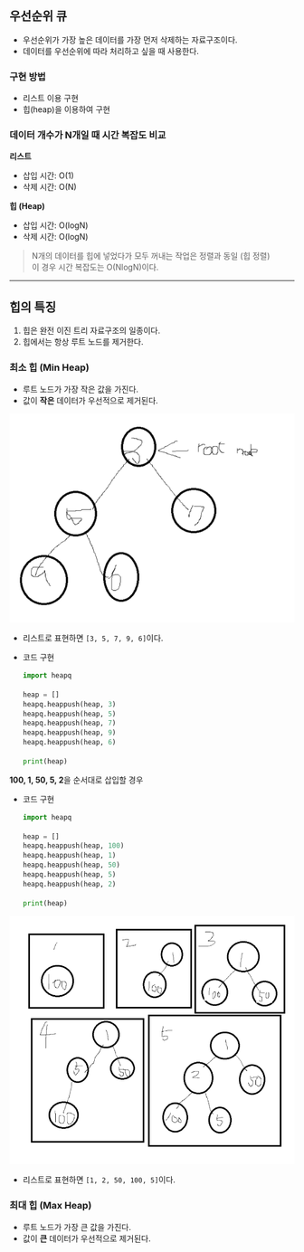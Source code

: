 ## 우선순위 큐
- 우선순위가 가장 높은 데이터를 가장 먼저 삭제하는 자료구조이다.
- 데이터를 우선순위에 따라 처리하고 싶을 때 사용한다.

### 구현 방법
- 리스트 이용 구현
- 힙(heap)을 이용하여 구현

### 데이터 개수가 N개일 때 시간 복잡도 비교

**리스트**
- 삽입 시간: O(1)
- 삭제 시간: O(N)

**힙 (Heap)**
- 삽입 시간: O(logN)
- 삭제 시간: O(logN)

> N개의 데이터를 힙에 넣었다가 모두 꺼내는 작업은 정렬과 동일 (힙 정렬)  
> 이 경우 시간 복잡도는 O(NlogN)이다.

---

## 힙의 특징
1. 힙은 완전 이진 트리 자료구조의 일종이다.
2. 힙에서는 항상 루트 노드를 제거한다.

### 최소 힙 (Min Heap)
- 루트 노드가 가장 작은 값을 가진다.
- 값이 **작은** 데이터가 우선적으로 제거된다.

![alt text](images/image.png)

- 리스트로 표현하면 `[3, 5, 7, 9, 6]`이다.

- 코드 구현
    ```python
    import heapq

    heap = []
    heapq.heappush(heap, 3)
    heapq.heappush(heap, 5)
    heapq.heappush(heap, 7)
    heapq.heappush(heap, 9)
    heapq.heappush(heap, 6)

    print(heap)
    ```

**100, 1, 50, 5, 2**을 순서대로 삽입할 경우
- 코드 구현
    ```python
    import heapq

    heap = []
    heapq.heappush(heap, 100)
    heapq.heappush(heap, 1)
    heapq.heappush(heap, 50)
    heapq.heappush(heap, 5)
    heapq.heappush(heap, 2)

    print(heap)
    ```
![alt text](images/image1.png)

- 리스트로 표현하면 `[1, 2, 50, 100, 5]`이다.



### 최대 힙 (Max Heap)
- 루트 노드가 가장 큰 값을 가진다.
- 값이 **큰** 데이터가 우선적으로 제거된다.

